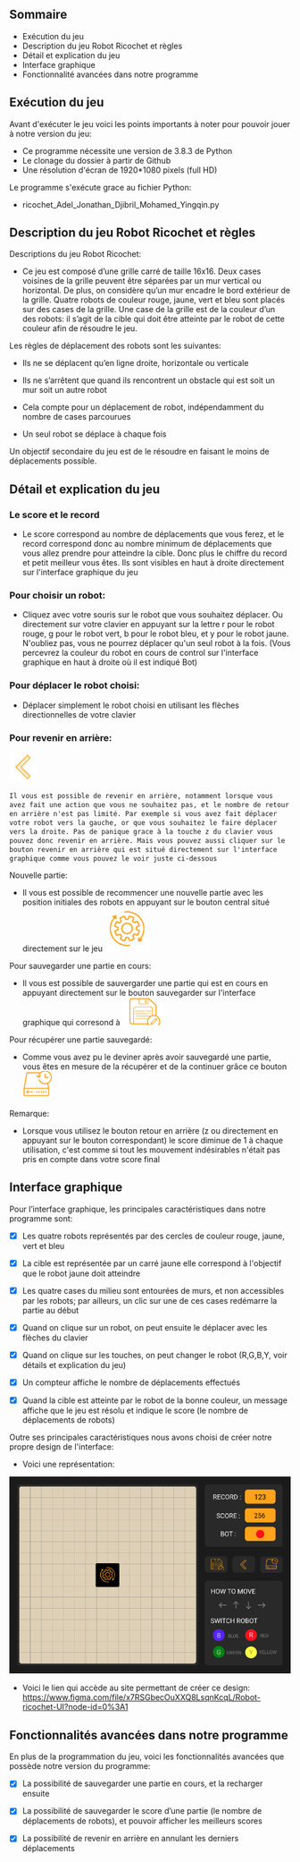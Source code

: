 ## Sommaire
- Exécution du jeu
- Description du jeu Robot Ricochet et règles
- Détail et explication du jeu
- Interface graphique 
- Fonctionnalité avancées dans notre programme

## Exécution du jeu
Avant d'exécuter le jeu voici les points importants à noter pour pouvoir jouer à notre version du jeu:
- Ce programme nécessite une version de 3.8.3 de Python
- Le clonage du dossier à partir de Github
- Une résolution d'écran de 1920*1080 pixels (full HD)

Le programme s'exécute grace au fichier Python:   

- ricochet_Adel_Jonathan_Djibril_Mohamed_Yingqin.py

## Description du jeu Robot Ricochet et règles
Descriptions du jeu Robot Ricochet:

- Ce jeu est composé d’une grille carré de taille 16x16. Deux cases voisines de la grille peuvent être séparées par un mur vertical ou horizontal. De plus, on considère qu’un mur encadre le bord extérieur de la grille. Quatre robots de couleur rouge, jaune, vert et bleu sont placés sur des cases de la grille. Une case de la grille est de la couleur d’un des robots: il s’agit de la cible qui doit être atteinte par le robot de cette couleur afin de résoudre le jeu.

Les règles de déplacement des robots sont les suivantes:

- Ils ne se déplacent qu’en ligne droite, horizontale ou verticale

- Ils ne s’arrêtent que quand ils rencontrent un obstacle qui est soit un mur soit un autre robot

- Cela compte pour un déplacement de robot, indépendamment du nombre de cases parcourues

- Un seul robot se déplace à chaque fois

Un objectif secondaire du jeu est de le résoudre en faisant le moins de déplacements possible.

## Détail et explication du jeu


### Le score et le record

- Le score correspond au nombre de déplacements que vous ferez, et le record correspond donc au nombre minimum de déplacements que vous allez prendre pour atteindre la cible. Donc plus le chiffre du record et petit meilleur vous êtes. Ils sont visibles en haut à droite directement sur l'interface graphique du jeu

### Pour choisir un robot:
- Cliquez avec votre souris sur le robot que vous souhaitez déplacer. Ou directement sur votre clavier en appuyant sur la lettre r pour le robot rouge, g pour le robot vert, b pour le robot bleu, et y pour le robot jaune. N'oubliez pas, vous ne pourrez déplacer qu'un seul robot à la fois. (Vous percevrez la couleur du robot en cours de control sur l'interface graphique en haut à droite où il est indiqué Bot)

### Pour déplacer le robot choisi:

- Déplacer simplement le robot choisi en utilisant les flèches directionnelles de votre clavier

### Pour revenir en arrière:

![](img/retourne.png)
    
    Il vous est possible de revenir en arrière, notamment lorsque vous avez fait une action que vous ne souhaitez pas, et le nombre de retour en arrière n'est pas limité. Par exemple si vous avez fait déplacer votre robot vers la gauche, or que vous souhaitez le faire déplacer vers la droite. Pas de panique grace à la touche z du clavier vous pouvez donc revenir en arrière. Mais vous pouvez aussi cliquer sur le bouton revenir en arrière qui est situé directement sur l'interface graphique comme vous pouvez le voir juste ci-dessous



Nouvelle partie:

- Il vous est possible de recommencer une nouvelle partie avec les position initiales des robots en appuyant sur le bouton central situé directement sur le jeu
![](img/update.png)

Pour sauvegarder une partie en cours:

- Il vous est possible de sauvergarder une partie qui est en cours en appuyant directement sur le bouton sauvegarder sur l'interface graphique qui corresond à 
![](img/save.png)

Pour récupérer une partie sauvegardé:

- Comme vous avez pu le deviner après avoir sauvegardé une partie, vous êtes en mesure de la récupérer et de la continuer grâce ce bouton ![](img/reload.png)

Remarque:

- Lorsque vous utilisez le bouton retour en arrière (z ou directement en appuyant sur le bouton correspondant) le score diminue de 1 à chaque utilisation, c'est comme si tout les mouvement indésirables n'était pas pris en compte dans votre score final

## Interface graphique

Pour l’interface graphique, les principales caractéristiques dans notre programme sont:

- [X] Les quatre robots représentés par des cercles de couleur rouge, jaune, vert et bleu

- [X] La cible est représentée par un carré jaune elle correspond à l'objectif que le robot jaune doit atteindre

- [X] Les quatre cases du milieu sont entourées de murs, et non accessibles par les robots; par ailleurs, un clic sur une de ces cases redémarre la partie au début

- [X] Quand on clique sur un robot, on peut ensuite le déplacer avec les flèches du clavier

- [X] Quand on clique sur les touches, on peut changer le robot (R,G,B,Y, voir détails et explication du jeu)

- [X] Un compteur affiche le nombre de déplacements effectués

- [X] Quand la cible est atteinte par le robot de la bonne couleur, un message affiche que le jeu est résolu et indique le score (le nombre de déplacements de robots)

Outre ses principales caractéristiques nous avons choisi de créer notre propre design de l'interface:

- Voici une représentation:

![](img/Interface.png)

- Voici le lien qui accède au site permettant de créer ce design:
 https://www.figma.com/file/x7RSGbecOuXXQ8LsqnKcqL/Robot-ricochet-UI?node-id=0%3A1

## Fonctionnalités avancées dans notre programme

En plus de la programmation du jeu, voici les fonctionnalités avancées que possède notre version du programme:

- [X] La possibilité de sauvegarder une partie en cours, et la recharger ensuite

- [X] La possibilité de sauvegarder le score d’une partie (le nombre de déplacements de robots), et pouvoir afficher les meilleurs scores

- [X] La possibilité de revenir en arrière en annulant les derniers déplacements